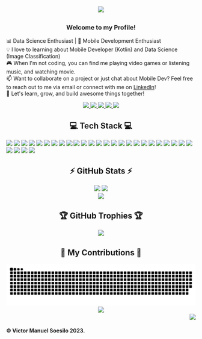 <h1 align="center">
    <img src="https://readme-typing-svg.herokuapp.com/?font=Righteous&size=35&center=true&vCenter=true&width=500&height=70&duration=4000&lines=Hi+There!+👋;+I'm+Victor+Manuel+Soesilo!;+You+made+it,+here!😎" />
</h1>

<h3 align="center">Welcome to my Profile!</h3>

📊 Data Science Enthusiast | 📱 Mobile Development Enthusiast<br>
💡 I love to learning about Mobile Developer (Kotlin) and Data Science (Image Classification)<br>
🎮 When I'm not coding, you can find me playing video games or listening music, and watching movie.<br>
📫 Want to collaborate on a project or just chat about Mobile Dev? Feel free to reach out to me via email or connect with me on [LinkedIn](https://www.linkedin.com/in/victor-manuel-soesilo-7915721b5/)!<br>
🚀 Let's learn, grow, and build awesome things together!

<div align="center"> 
  <a href="mailto:vmanuels0083@gmail.com">
    <img src="https://img.shields.io/badge/Gmail-333333?logo=gmail&logoColor=white" />
  </a>
  <a href="https://instagram.com/victor_livan" target="_blank">
    <img src="https://img.shields.io/badge/Instagram-%23E4405F.svg?logo=Instagram&logoColor=white" target="_blank" />
  </a>
  <a href="https://www.linkedin.com/in/victor-manuel-soesilo-7915721b5/" target="_blank">
    <img src="https://img.shields.io/badge/LinkedIn-%230077B5.svg?logo=linkedin&logoColor=white" target="_blank" />
  </a>
  <a href="https://facebook.com/livan.soesilo" target="_blank">
    <img src="https://img.shields.io/badge/Facebook-%231877F2.svg?logo=Facebook&logoColor=white" target="_blank" />
  </a>
    <a href="https://discord.gg/317725744820256768" target="_blank">
    <img src="https://img.shields.io/badge/Discord-%237289DA.svg?logo=discord&logoColor=white" target="_blank" />
  </a>
</div>

<h2 align="center">💻 Tech Stack 💻 </h2>
<div>
    <img src="https://img.shields.io/badge/css3-%231572B6.svg?style=flat&logo=css3&logoColor=white">
    <img src="https://img.shields.io/badge/php-%23777BB4.svg?style=flat&logo=php&logoColor=white">
    <img src="https://img.shields.io/badge/kotlin-%230095D5.svg?style=flat&logo=kotlin&logoColor=white">
    <img src="https://img.shields.io/badge/firebase-%23039BE5.svg?style=flat&logo=firebase">
    <img src="https://img.shields.io/badge/html5-%23E34F26.svg?style=flat&logo=html5&logoColor=white">
    <img src="https://img.shields.io/badge/laravel-%23FF2D20.svg?style=flat&logo=laravel&logoColor=white">
    <img src="https://img.shields.io/badge/java-%23ED8B00.svg?style=flat&logo=java&logoColor=white">
    <img src="https://img.shields.io/badge/javascript-%23323330.svg?style=flat&logo=javascript&logoColor=%23F7DF1E">
    <img src="https://img.shields.io/badge/python-3670A0?style=flat&logo=python&logoColor=ffdd54">
    <img src="https://img.shields.io/badge/mysql-%2300f.svg?style=flat&logo=mysql&logoColor=white">
    <img src="https://img.shields.io/badge/figma-%23F24E1E.svg?style=flat&logo=figma&logoColor=white">
    <img src="https://img.shields.io/badge/Keras-%23D00000.svg?style=flat&logo=Keras&logoColor=white">
    <img src="https://img.shields.io/badge/r-%23276DC3.svg?style=flat&logo=r&logoColor=white">
    <img src="https://img.shields.io/badge/angular-%23DD0031.svg?style=flat&logo=angular&logoColor=white">
    <img src="https://img.shields.io/badge/Anaconda-%2344A833.svg?style=flat&logo=anaconda&logoColor=white">
    <img src="https://img.shields.io/badge/bootstrap-%23563D7C.svg?style=flat&logo=bootstrap&logoColor=white">
    <img src="https://img.shields.io/badge/node.js-6DA55F?style=flat&logo=node.js&logoColor=white">
    <img src="https://img.shields.io/badge/android-%2320232a.svg?style=flat&logo=android&logoColor=%a4c639">
    <img src="https://img.shields.io/badge/sqlite-%2307405e.svg?style=flat&logo=sqlite&logoColor=white">
    <img src="https://img.shields.io/badge/Canva-%2300C4CC.svg?style=flat&logo=Canva&logoColor=white">
    <img src="https://img.shields.io/badge/Adobe%20Premiere%20Pro-9999FF.svg?style=flat&logo=Adobe%20Premiere%20Pro&logoColor=white">
    <img src="https://img.shields.io/badge/numpy-%23013243.svg?style=flat&logo=numpy&logoColor=white">
    <img src="https://img.shields.io/badge/pandas-%23150458.svg?style=flat&logo=pandas&logoColor=white">
    <img src="https://img.shields.io/badge/Plotly-%233F4F75.svg?style=flat&logo=plotly&logoColor=white">
    <img src="https://img.shields.io/badge/PyTorch-%23EE4C2C.svg?style=flat&logo=PyTorch&logoColor=white">
    <img src="https://img.shields.io/badge/scikit--learn-%23F7931E.svg?style=flat&logo=scikit-learn&logoColor=white">
    <img src="https://img.shields.io/badge/TensorFlow-%23FF6F00.svg?style=flat&logo=TensorFlow&logoColor=white">
    <img src="https://img.shields.io/badge/Linux-FCC624?style=flat&logo=linux&logoColor=black">
    <img src="https://img.shields.io/badge/Postman-FF6C37?style=flat&logo=postman&logoColor=white">
</div>

<h2 align="center">⚡ GitHub Stats ⚡</h2>
<div align=center>
  <img width=430 src="https://github-readme-streak-stats.herokuapp.com/?user=victorman01&theme=synthwave&hide_border=false"/>
  <img width=390 src="https://github-readme-stats.vercel.app/api?username=victorman01&theme=synthwave&hide"/>
  <br/>
  <img width=300 align="center" src="https://github-readme-stats.vercel.app/api/top-langs/?username=victorman01&theme=synthwave&hide" />
</div>

<h2 align="center">🏆 GitHub Trophies 🏆</h2>
<div align=center>
  <img src="https://github-profile-trophy.vercel.app/?username=victorman01&theme=radical&no-frame=false&no-bg=false"/>
</div>

<h2 align="center">🙌 My Contributions 🙌</h2>
<div align="center">
  <img src="https://raw.githubusercontent.com/victorman01/victorman01/output/github-contribution-grid-snake.svg" />
</div>

<div align="center">
    <img src="https://readme-typing-svg.herokuapp.com/?font=Righteous&size=25&center=true&vCenter=true&width=500&height=70&duration=4000&lines=Thanks+for+visiting!+✌️;+Let's+connect+and+ready+to+colab!🙂">
</div>

<img align="right" src="https://visitor-badge.laobi.icu/badge?page_id=victorman01">

<br>
<h4>© Victor Manuel Soesilo 2023.</h4>
